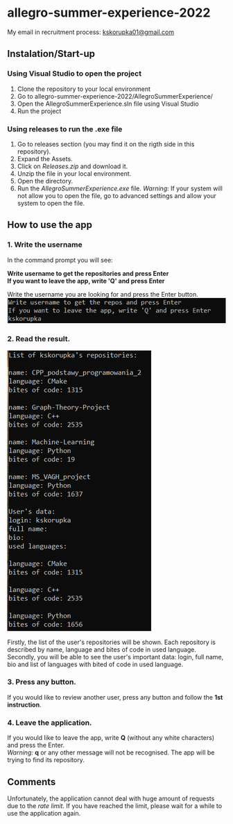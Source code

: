 # allegro-summer-experience-2022
My email in recruitment process: kskorupka01@gmail.com
## Instalation/Start-up
### Using Visual Studio to open the project
1. Clone the repository to your local environment
2. Go to allegro-summer-experience-2022/AllegroSummerExperience/
3. Open the AllegroSummerExperience.sln file using Visual Studio
4. Run the project  
### Using releases to run the .exe file
1. Go to releases section (you may find it on the rigth side in this repository).
2. Expand the Assets.
3. Click on *Releases.zip* and download it.
4. Unzip the file in your local environment.
5. Open the directory.
6. Run the *AllegroSummerExperience.exe* file.
*Warning:* If your system will not allow you to open the file, go to advanced settings and allow your system to open the file.

## How to use the app
### 1. Write the username
In the command prompt you will see:  
  
**Write username to get the repositories and press Enter  
If you want to leave the app, write 'Q' and press Enter**  
  
Write the username you are looking for and press the Enter button.  
![](readme_pictures/1.png)  
### 2. Read the result.
![](readme_pictures/2.png)  

Firstly, the list of the user's repositories will be shown. Each repository is described by name, language and bites of code in used language.  
Secondly, you will be able to see the user's important data: login, full name, bio and list of languages with bited of code in used language.  

### 3. Press any button.
If you would like to review another user, press any button and follow the **1st instruction**.

### 4. Leave the application.
If you would like to leave the app, write **Q** (without any white characters) and press the Enter.  
_Warning:_ **q** or any other message will not be recognised. The app will be trying to find its repository.  

## Comments
Unfortunately, the application cannot deal with huge amount of requests due to the *rate limit*. If you have reached the limit, please wait for a while to use the application again.
